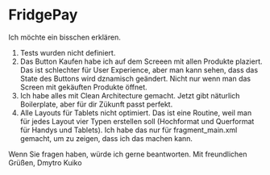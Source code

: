 # FridgePay
Ich möchte ein bisschen erklären.
1) Tests wurden nicht definiert.
2) Das Button Kaufen habe ich auf dem Screeen mit allen Produkte plaziert. Das ist schlechter für User Experience, aber man kann sehen, 
dass das State des Buttons wird dznamisch geändert. Nicht nur wenn man das Screen mit gekäuften Produkte öffnet.
3) Ich habe alles mit Clean Architecture gemacht. Jetzt gibt näturlich Boilerplate, aber für dir Zükunft passt perfekt.
4) Alle Layouts für Tablets nicht optimiert. Das ist eine Routine, weil man für jedes Layout vier Typen erstellen soll
(Hochformat und Querformat für Handys und Tablets). Ich habe das nur für fragment_main.xml gemacht, um zu zeigen, dass ich das machen kann.

Wenn Sie fragen haben, würde ich gerne beantworten.
Mit freundlichen Grüßen,
Dmytro Kuiko
